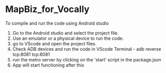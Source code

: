 # MapBiz_for_Vocally

To compile and run the code using Android studio
1. Go to the Android studio and select the project file.
2. Use an emulator or a physical device to run the code.
3. go to VScode and open the project files.
4. Check ADB devices and run the code in VScode Terminal - adb reverse tcp:8081 tcp:8081  
5. run the metro server by clicking on the 'start' script in the package.json
5. App will start functioning after this

